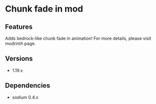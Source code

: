 # Chunk fade in mod

## Features
Adds bedrock-like chunk fade in animation! For more details, please visit modrinth page.

## Versions
- 1.19.x

## Dependencies
- sodium 0.4.x
